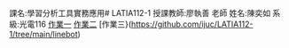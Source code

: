 課名:學習分析工具實務應用# LATIA112-1
授課教師:廖執善 老師
姓名:陳奕如
系級:光電116
[作業一](https://github.com/ijuc/LATIA112-1/blob/main/hw.py)
[作業二](https://github.com/ijuc/LATIA112-1/tree/main/%E7%88%AC%E8%9F%B2)
[作業三}(https://github.com/ijuc/LATIA112-1/tree/main/linebot)
